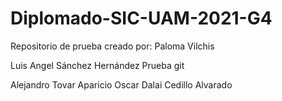 # Diplomado-SIC-UAM-2021-G4
Repositorio de prueba creado por: Paloma Vilchis

Luis Angel Sánchez Hernández
Prueba git

Alejandro Tovar Aparicio
Oscar Dalai Cedillo Alvarado
